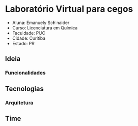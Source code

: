 # Laboratório Virtual para cegos

- Aluna: Emanuely Schinaider
- Curso: Licenciatura em Química
- Faculdade: PUC 
- Cidade: Curitiba
- Estado: PR

## Ideia

### Funcionalidades

## Tecnologias

### Arquitetura

## Time
